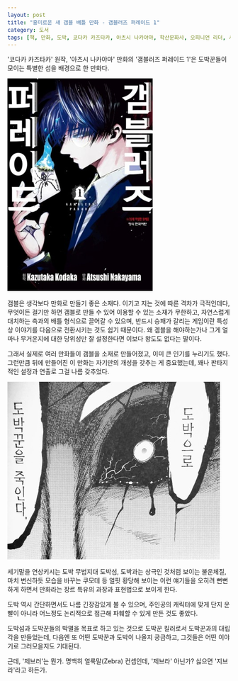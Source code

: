 ```yaml
---
layout: post
title: "흥미로운 새 갬블 배틀 만화 - 갬블러즈 퍼레이드 1"
category: 도서
tags: [책, 만화, 도박, 코다카 카즈타카, 아츠시 나카야마, 학산문화사, 오피니언 리더, 서평]
---
```


'코다카 카즈타카' 원작,
'아츠시 나카야마' 만화의
'갬블러즈 퍼레이드 1'은
도박꾼들이 모이는 특별한 섬을 배경으로 한 만화다.

![커버](/images/gamblers-parade-1-comic-book-h480.jpg)

갬블은 생각보다 만화로 만들기 좋은 소재다.
이기고 지는 것에 따른 격차가 극적인데다,
무엇이든 걸기만 하면 갬블로 만들 수 있어 이용할 수 있는 소재가 무한하고,
자연스럽게 대치하는 측과의 배틀 형식으로 끌어갈 수 있으며,
반드시 승패가 갈리는 게임이란 특성상 이야기를 다음으로 전환시키는 것도 쉽기 때문이다.
왜 겜블을 해야하는가나 그게 얼마나 무거운지에 대한 당위성만 잘 설정한다면 이보다 왕도도 없다는 말이다.

그래서 실제로 여러 만화들이 갬블을 소재로 만들어졌고, 이미 큰 인기를 누리기도 했다.
그런만큼 뒤에 만들어진 이 만화는 자기만의 개성을 갖추는 게 중요했는데,
꽤나 판타지적인 설정과 연출로 그걸 나름 갖추었다.

![48p](/images/gamblers-parade-1-comic-book-p048.jpg)

세기말을 연상키시는 도박 무법지대 도박섬,
도박과는 상극인 것처럼 보이는 불운체질,
마치 변신하듯 모습을 바꾸는 쿠모데 등
얼핏 황당해 보이는 이런 얘기들을
오히려 뻔뻔하게 하면서 만화라는 장르 특유의 과장과 표현법으로 보이게 한다.

도박 역시 간단하면서도 나름 긴장감있게 볼 수 있으며,
주인공의 캐릭터에 맞게 단지 운빨이 아니라 어느정도 논리적으로 접근해 파훼할 수 있게 만든 것도 좋았다.

도박섬과 도박꾼들의 박멸을 목표로 하고 있는 것으로
도박꾼 킬러로서 도박꾼과의 대립각을 만들었는데,
다음엔 또 어떤 도박꾼과 도박이 나올지 궁금하고,
그것들은 어떤 이야기로 그러모을지도 기대된다.

근데, '제브러'는 뭔가.
명백히 얼룩말(Zebra) 컨셉인데, '제브라' 아닌가?
싫으면 '지브라'라고 하든가.

